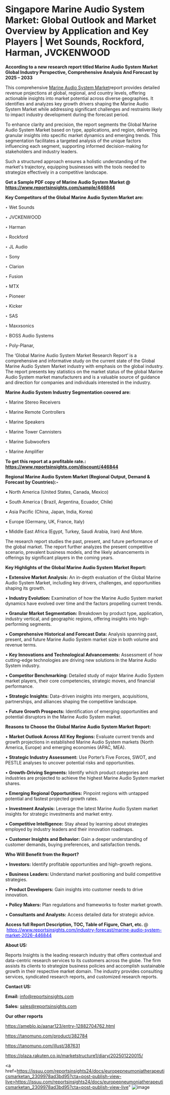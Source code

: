 # Singapore Marine Audio System Market: Global Outlook and Market Overview by Application and Key Players | Wet Sounds, Rockford, Harman, JVCKENWOOD

<strong>According to a new research report titled Marine Audio System Market Global Industry Perspective, Comprehensive Analysis And Forecast by 2025 – 2033</strong>

This comprehensive <a href=https://www.reportsinsights.com/sample/446844>Marine Audio System Market</a>report provides detailed revenue projections at global, regional, and country levels, offering actionable insights into market potential across diverse geographies. It identifies and analyzes key growth drivers shaping the Marine Audio System Market while addressing significant challenges and restraints likely to impact industry development during the forecast period.

To enhance clarity and precision, the report segments the Global Marine Audio System Market based on type, applications, and region, delivering granular insights into specific market dynamics and emerging trends. This segmentation facilitates a targeted analysis of the unique factors influencing each segment, supporting informed decision-making for stakeholders and industry leaders.

Such a structured approach ensures a holistic understanding of the market's trajectory, equipping businesses with the tools needed to strategize effectively in a competitive landscape.

<strong>Get a Sample PDF copy of Marine Audio System Market </strong><strong>@<a href=https://www.reportsinsights.com/sample/446844 style=color:#0000ff;> https://www.reportsinsights.com/sample/446844</a></strong></font>

<strong>Key Competitors of the Global Marine Audio System Market are:</strong>

‣ Wet Sounds

‣ JVCKENWOOD

‣ Harman

‣ Rockford

‣ JL Audio

‣ Sony

‣ Clarion

‣ Fusion

‣ MTX

‣ Pioneer

‣ Kicker

‣ SAS

‣ Maxxsonics

‣ BOSS Audio Systems

‣ Poly-Planar,

The ‘Global Marine Audio System Market Research Report’ is a comprehensive and informative study on the current state of the Global Marine Audio System Market industry with emphasis on the global industry. The report presents key statistics on the market status of the global Marine Audio System market manufacturers and is a valuable source of guidance and direction for companies and individuals interested in the industry.

<strong>Marine Audio System Industry Segmentation covered are:</strong>

‣ Marine Stereo Receivers

‣ Marine Remote Controllers

‣ Marine Speakers

‣ Marine Tower Cannisters

‣ Marine Subwoofers

‣ Marine Amplifier

<strong>To get this report at a profitable rate.: <a href=https://www.reportsinsights.com/discount/446844 style=color:#0000ff;>https://www.reportsinsights.com/discount/446844</a></strong></font>

<strong>Regional Marine Audio System Market (Regional Output, Demand &amp; Forecast by Countries):-</strong>

• North America (United States, Canada, Mexico)

• South America ( Brazil, Argentina, Ecuador, Chile)

• Asia Pacific (China, Japan, India, Korea)

• Europe (Germany, UK, France, Italy)

• Middle East Africa (Egypt, Turkey, Saudi Arabia, Iran) And More.

The research report studies the past, present, and future performance of the global market. The report further analyzes the present competitive scenario, prevalent business models, and the likely advancements in offerings by significant players in the coming years.

<strong>Key Highlights of the Global Marine Audio System Market Report:</strong>

• <strong>Extensive Market Analysis:</strong> An in-depth evaluation of the Global Marine Audio System Market, including key drivers, challenges, and opportunities shaping its growth.

• <strong>Industry Evolution:</strong> Examination of how the Marine Audio System market dynamics have evolved over time and the factors propelling current trends.

• <strong>Granular Market Segmentation:</strong> Breakdown by product type, application, industry vertical, and geographic regions, offering insights into high-performing segments.

• <strong>Comprehensive Historical and Forecast Data:</strong> Analysis spanning past, present, and future Marine Audio System market size in both volume and revenue terms.

• <strong>Key Innovations and Technological Advancements:</strong> Assessment of how cutting-edge technologies are driving new solutions in the Marine Audio System industry.

• <strong>Competitor Benchmarking:</strong> Detailed study of major Marine Audio System market players, their core competencies, strategic moves, and financial performance.

• <strong>Strategic Insights:</strong> Data-driven insights into mergers, acquisitions, partnerships, and alliances shaping the competitive landscape.

• <strong>Future Growth Prospects:</strong> Identification of emerging opportunities and potential disruptors in the Marine Audio System market.

<strong>Reasons to Choose the Global Marine Audio System Market Report:</strong>

• <strong>Market Outlook Across All Key Regions:</strong> Evaluate current trends and growth projections in established Marine Audio System markets (North America, Europe) and emerging economies (APAC, MEA).

• <strong>Strategic Industry Assessment:</strong> Use Porter’s Five Forces, SWOT, and PESTLE analyses to uncover potential risks and opportunities.

• <strong>Growth-Driving Segments:</strong> Identify which product categories and industries are projected to achieve the highest Marine Audio System market shares.

• <strong>Emerging Regional Opportunities:</strong> Pinpoint regions with untapped potential and fastest projected growth rates.

• <strong>Investment Analysis:</strong> Leverage the latest Marine Audio System market insights for strategic investments and market entry.

• <strong>Competitive Intelligence:</strong> Stay ahead by learning about strategies employed by industry leaders and their innovation roadmaps.

• <strong>Customer Insights and Behavior:</strong> Gain a deeper understanding of customer demands, buying preferences, and satisfaction trends.

<strong>Who Will Benefit from the Report?</strong>

• <strong>Investors:</strong> Identify profitable opportunities and high-growth regions.

• <strong>Business Leaders:</strong> Understand market positioning and build competitive strategies.

• <strong>Product Developers:</strong> Gain insights into customer needs to drive innovation.

• <strong>Policy Makers:</strong> Plan regulations and frameworks to foster market growth.

• <strong>Consultants and Analysts:</strong> Access detailed data for strategic advice.
</ul>
<strong>Access full Report Description, TOC, Table of Figure, Chart, etc. </strong>@  <a href=https://www.reportsinsights.com/industry-forecast/marine-audio-system-market-2026-446844 style=color:#0000ff;>https://www.reportsinsights.com/industry-forecast/marine-audio-system-market-2026-446844</a></font>

<strong><strong>About US</strong>:</strong>

Reports Insights is the leading research industry that offers contextual and data-centric research services to its customers across the globe. The firm assists its clients to strategize business policies and accomplish sustainable growth in their respective market domain. The industry provides consulting services, syndicated research reports, and customized research reports.

<strong>Contact US:</strong>

<p class=""""><b>Email:</b> <a href=mailto:info@reportsinsights.com>info@reportsinsights.com</a></p>
<p class=""""><b>Sales:</b> <a href=mailto:sales@reportsinsights.com>sales@reportsinsights.com</a></p>

<strong>Our other reports</strong>

<a href=https://ameblo.jp/aanar123/entry-12882704762.html>https://ameblo.jp/aanar123/entry-12882704762.html</a>

<a href=https://tanomuno.com/product/382784>https://tanomuno.com/product/382784</a>

<a href=https://tanomuno.com/illust/387631>https://tanomuno.com/illust/387631</a>

<a href=https://plaza.rakuten.co.jp/marketstructure1/diary/202501220015/>https://plaza.rakuten.co.jp/marketstructure1/diary/202501220015/</a>

<a href=https://issuu.com/reportsinsights24/docs/europepneumoniatherapeuticsmarketan_2309978ad3bd95?cta=post-publish-view-live>https://issuu.com/reportsinsights24/docs/europepneumoniatherapeuticsmarketan_2309978ad3bd95?cta=post-publish-view-live</a>"
![image](https://github.com/user-attachments/assets/05ee5850-d2af-4873-8443-c3bd60919c83)
